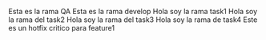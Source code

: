 
Esta es la rama QA
Esta es la rama develop
Hola soy la rama task1
Hola soy la rama del task2
Hola soy la rama del task3
Hola soy la rama de task4
Este es un hotfix critico para feature1
